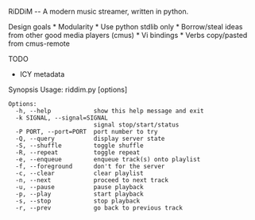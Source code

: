 RiDDiM -- A modern music streamer, written in python.

Design goals
    * Modularity
    * Use python stdlib only
    * Borrow/steal ideas from other good media players (cmus)
        * Vi bindings
        * Verbs copy/pasted from cmus-remote

TODO
  * ICY metadata

Synopsis
    Usage: riddim.py [options]

    Options:
      -h, --help            show this help message and exit
      -k SIGNAL, --signal=SIGNAL
                            signal stop/start/status
      -P PORT, --port=PORT  port number to try
      -Q, --query           display server state
      -S, --shuffle         toggle shuffle
      -R, --repeat          toggle repeat
      -e, --enqueue         enqueue track(s) onto playlist
      -f, --foreground      don't for the server
      -c, --clear           clear playlist
      -n, --next            proceed to next track
      -u, --pause           pause playback
      -p, --play            start playback
      -s, --stop            stop playback
      -r, --prev            go back to previous track
